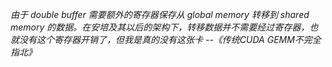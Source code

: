 *由于 double buffer 需要额外的寄存器保存从 global memory 转移到 shared memory 的数据。在安培及其以后的架构下，转移数据并不需要经过寄存器，也就没有这个寄存器开销了，但我是真的没有这张卡*  *--《传统CUDA GEMM不完全指北》*


